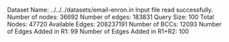 Dataset Name: ../../../datasets/email-enron.in
Input file read successfully.
Number of nodes: 36692
Number of edges: 183831
Query Size: 100
Total Nodes: 47720
Available Edges: 208237191
Number of BCCs: 12093
Number of Edges Added in R1: 99
Number of Edges Added in R1+R2: 100

